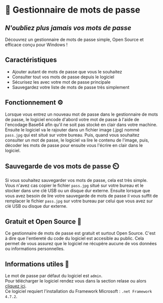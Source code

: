 # 🔐 Gestionnaire de mots de passe
## _N'oubliez plus jamais vos mots de passe_

Découvrez un gestionnaire de mots de passe simple, Open Source et efficace conçu pour Windows !
## Caractéristiques

- Ajouter autant de mots de passe que vous le souhaitez
- Consulter tout vos mots de passe depuis le logiciel
- Sécurisez les avec votre mot de passe principale
- Sauvegardez votre liste de mots de passe très simplement

## Fonctionnement ⚙️

Lorsque vous entrez un nouveau mot de passe dans le gestionnaire de mots de passe, le logiciel encode d'abord votre mot de passe à l'aide de l'encodage Base64 afin qu'il ne soit pas stocké en clair dans votre machine. Ensuite le logiciel va le rajouter dans un fichier image (.jpg) nommé `pass.jpg` qui est situé sur votre bureau.
Puis, quand vous souhaitez consulter un mot de passe, le logiciel va lire le contenu de l'image, puis, décoder les mots de passe pour ensuite vous l'écrire en clair dans le logiciel.

## Sauvegarde de vos mots de passe ⏲️

Si vous souhaitez sauvegarder vos mots de passe, cela est très simple. Vous n'avez cas copier le fichier `pass.jpg` situé sur votre bureau et le stocker dans une clé USB ou un disque dur externe. Ensuite lorsque que vous avez besoin de lire votre sauvegarde de mots de passe il vous suffit de remplacer le fichier `pass.jpg` sur votre bureau par celui que vous avez sur clé USB ou disque dur externe.

## Gratuit et Open Source 👐

Ce gestionnaire de mots de passe est gratuit et surtout Open Source. C'est à dire que l'entiereté du code du logiciel est accesible au public. Cela permet de vous assurez que le logiciel ne récupère aucune de vos données ou informations personnelles.

## Informations utiles 🧐
Le mot de passe par défaut du logiciel est `admin`.  
Pour télécharger le logiciel rendez vous dans la section relase ou alors [cliquez ici](https://github.com/GatienFrenchDev/Password-Manager/releases/latest/dowload/Password.Manager.exe).  
Ce logiciel requiert l'installation du Framework Microsoft : `.net Framework 4.7.2`.
